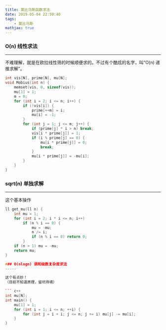 ```yaml
---
title: 莫比乌斯函数求法
date: 2019-05-04 22:59:40
tags:
    - 莫比乌斯
mathjax: true
---
```


### O(n) 线性求法
-----

不难理解，就是在欧拉线性筛的时候顺便求的。不过有个酷炫的名字，叫“O(n) 递推求解”。

``` c++
int vis[N], prime[N], mu[N];
void Mobius(int n) {
    memset(vis, 0, sizeof(vis));
    mu[1] = 1;
    m = 0;
    for (int i = 2; i <= n; i++) {
        if (!vis[i]) {
            prime[++m] = i;
            mu[i] = -1;
        }
        for (int j = 1; j <= m; j++) {
            if (prime[j] * i > n) break;
            vis[i * prime[j]] = 1;
            if (i % prime[j] == 0) {
                mu[i * prime[j]] = 0;
                break;
            }
            mu[i * prime[j]] = -mu[i];
        }
    }
}
```

### sqrt(n) 单独求解
-----

这个基本操作

``` c++
ll get_mu(ll n) {
    int mu = 1;
    for (int i = 2; i * i <= n; i++)
        if (n % i == 0) {
            mu = -mu;
            n /= i;
            if (n % i == 0) return 0;
        }
    if (n > 1) mu = -mu;
    return mu;
}

### O(nlogn) 调和级数复杂度求法
-----

这个有点妙！
（目前不知道原理，留坑待填）

``` c++
int mu[N];
int main() {
    mu[1] = 1;
    for (int i = 1; i <= n; ++i) {
        for (int j = i + i; j <= n; j += i) mu[j] -= mu[i];
    }
}
```